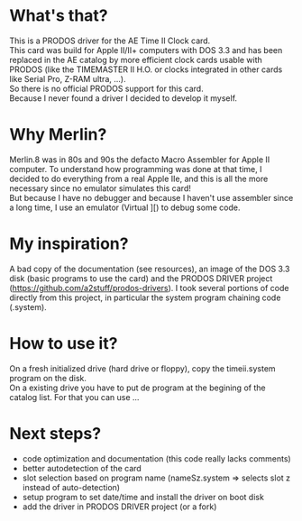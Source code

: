 # What's that?
This is a PRODOS driver for the AE Time II Clock card.  
This card was build for Apple II/II+ computers with DOS 3.3 and has been replaced in the AE catalog by more efficient clock cards usable with PRODOS (like the TIMEMASTER II H.O. or clocks integrated in other cards like Serial Pro, Z-RAM ultra, ...).  
So there is no official PRODOS support for this card.  
Because I never found a driver I decided to develop it myself.  
# Why Merlin?
Merlin.8 was in 80s and 90s the defacto Macro Assembler for Apple II computer. To understand how programming was done at that time, I decided to do everything from a real Apple IIe, and this is all the more necessary since no emulator simulates this card!  
But because I have no debugger and because I haven't use assembler since a long time, I use an emulator (Virtual ][) to debug some code.  
# My inspiration?
A bad copy of the documentation (see resources), an image of the DOS 3.3 disk (basic programs to use the card) and the PRODOS DRIVER project (https://github.com/a2stuff/prodos-drivers). I took several portions of code directly from this project, in particular the system program chaining code (.system).  
# How to use it?
On a fresh initialized drive (hard drive or floppy), copy the timeii.system program on the disk.  
On a existing drive you have to put de program at the begining of the catalog list. For that you can use ...
# Next steps?
- code optimization and documentation (this code really lacks comments)
- better autodetection of the card
- slot selection based on program name (nameSz.system => selects slot z instead of auto-detection)
- setup program to set date/time and install the driver on boot disk
- add the driver in PRODOS DRIVER project (or a fork)  
